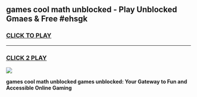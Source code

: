 
## games cool math unblocked - Play Unblocked Gmaes & Free #ehsgk
<h3>
<a href="https://premium.freeplayer.one?title=games_cool_math_unblocked&ref=03M">CLICK TO PLAY</a></h3>
<hr>

<h3>
<a href="https://premium.freeplayer.one?title=games_cool_math_unblocked&ref=03M">CLICK 2 PLAY</a>
  
</h3>

<a href="https://premium.freeplayer.one?title=games_cool_math_unblocked&ref=03M"><img src="https://clearcache.store/games.png"></a>


**games cool math unblocked games unblocked: Your Gateway to Fun and Accessible Online Gaming**
